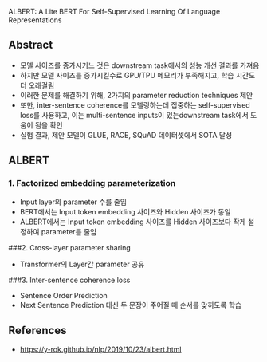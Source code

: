 ALBERT: A Lite BERT For Self-Supervised Learning Of Language Representations

## Abstract
- 모델 사이즈를 증가시키느 것은 downstream task에서의 성능 개선 결과를 가져옴
- 하지만 모델 사이즈를 증가시킬수로 GPU/TPU 메모리가 부족해지고, 학습 시간도 더 오래걸림
- 이러한 문제를 해결하기 위해, 2가지의 parameter reduction techniques 제안
- 또한, inter-sentence coherence를 모델링하는데 집중하는 self-supervised loss를 사용하고, 이는 multi-sentence inputs이 있는downstream task에서 도움이 됨을 확인
- 실험 결과, 제안 모델이 GLUE, RACE, SQuAD 데이터셋에서 SOTA 달성

## ALBERT
### 1. Factorized embedding parameterization
- Input layer의 parameter 수를 줄임
- BERT에서는 Input token embedding 사이즈와 Hidden 사이즈가 동일
- ALBERT에서는 Input token embedding 사이즈를 Hidden 사이즈보다 작게 설정하여 parameter를 줄임

###2. Cross-layer parameter sharing
- Transformer의 Layer간 parameter 공유

###3. Inter-sentence coherence loss
- Sentence Order Prediction
- Next Sentence Prediction 대신 두 문장이 주어질 때 순서를 맞히도록 학습

## References
- https://y-rok.github.io/nlp/2019/10/23/albert.html
